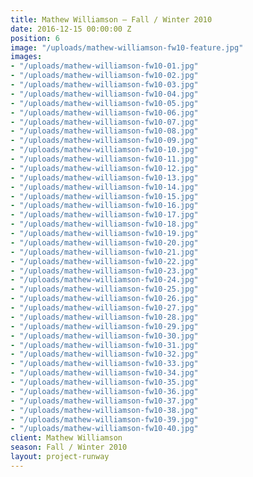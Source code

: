 ```yaml
---
title: Mathew Williamson — Fall / Winter 2010
date: 2016-12-15 00:00:00 Z
position: 6
image: "/uploads/mathew-williamson-fw10-feature.jpg"
images:
- "/uploads/mathew-williamson-fw10-01.jpg"
- "/uploads/mathew-williamson-fw10-02.jpg"
- "/uploads/mathew-williamson-fw10-03.jpg"
- "/uploads/mathew-williamson-fw10-04.jpg"
- "/uploads/mathew-williamson-fw10-05.jpg"
- "/uploads/mathew-williamson-fw10-06.jpg"
- "/uploads/mathew-williamson-fw10-07.jpg"
- "/uploads/mathew-williamson-fw10-08.jpg"
- "/uploads/mathew-williamson-fw10-09.jpg"
- "/uploads/mathew-williamson-fw10-10.jpg"
- "/uploads/mathew-williamson-fw10-11.jpg"
- "/uploads/mathew-williamson-fw10-12.jpg"
- "/uploads/mathew-williamson-fw10-13.jpg"
- "/uploads/mathew-williamson-fw10-14.jpg"
- "/uploads/mathew-williamson-fw10-15.jpg"
- "/uploads/mathew-williamson-fw10-16.jpg"
- "/uploads/mathew-williamson-fw10-17.jpg"
- "/uploads/mathew-williamson-fw10-18.jpg"
- "/uploads/mathew-williamson-fw10-19.jpg"
- "/uploads/mathew-williamson-fw10-20.jpg"
- "/uploads/mathew-williamson-fw10-21.jpg"
- "/uploads/mathew-williamson-fw10-22.jpg"
- "/uploads/mathew-williamson-fw10-23.jpg"
- "/uploads/mathew-williamson-fw10-24.jpg"
- "/uploads/mathew-williamson-fw10-25.jpg"
- "/uploads/mathew-williamson-fw10-26.jpg"
- "/uploads/mathew-williamson-fw10-27.jpg"
- "/uploads/mathew-williamson-fw10-28.jpg"
- "/uploads/mathew-williamson-fw10-29.jpg"
- "/uploads/mathew-williamson-fw10-30.jpg"
- "/uploads/mathew-williamson-fw10-31.jpg"
- "/uploads/mathew-williamson-fw10-32.jpg"
- "/uploads/mathew-williamson-fw10-33.jpg"
- "/uploads/mathew-williamson-fw10-34.jpg"
- "/uploads/mathew-williamson-fw10-35.jpg"
- "/uploads/mathew-williamson-fw10-36.jpg"
- "/uploads/mathew-williamson-fw10-37.jpg"
- "/uploads/mathew-williamson-fw10-38.jpg"
- "/uploads/mathew-williamson-fw10-39.jpg"
- "/uploads/mathew-williamson-fw10-40.jpg"
client: Mathew Williamson
season: Fall / Winter 2010
layout: project-runway
---
```


